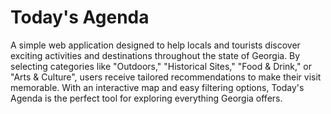 # Today's Agenda
A simple web application designed to help locals and tourists discover exciting activities and destinations throughout the state of Georgia. By selecting categories like "Outdoors," "Historical Sites," "Food & Drink," or "Arts & Culture", users receive tailored recommendations to make their visit memorable. With an interactive map and easy filtering options, Today's Agenda is the perfect tool for exploring everything Georgia offers.

